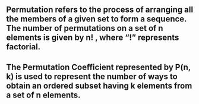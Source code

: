 ## Permutation refers to the process of arranging all the members of a given set to form a sequence. The number of permutations on a set of n elements is given by n! , where “!” represents factorial.
## The Permutation Coefficient represented by P(n, k) is used to represent the number of ways to obtain an ordered subset having k elements from a set of n elements.
